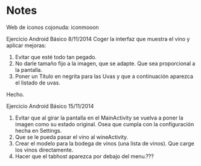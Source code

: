 # Notes

Web de iconos cojonuda:
iconmooon


Ejercicio Android Básico 8/11/2014
Coger la interfaz que muestra el vino y aplicar mejoras:

1. Evitar que esté todo tan pegado.
2. No darle tamaño fijo a la imagen, que se adapte. Que sea proporcional a la pantalla.
3. Poner un Título en negrita para las Uvas y que a continuación aparezca el listado de uvas.

Hecho.

Ejercicio Android Básico 15/11/2014

1. Evitar que al girar la pantalla en el MainActivity se vuelva a poner la imagen como su estado 
original. Osea que cumpla con la configuración hecha en Settings.
2. Que se le pueda pasar el vino al wineActivity.
3. Crear el modelo para la bodega de vinos (una lista de vinos). Que carge los vinos directamente.
4. Hacer que el tabhost aparezca por debajo del menu.???
